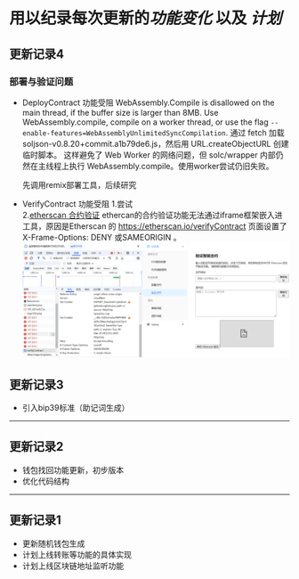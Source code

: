 # 用以纪录每次更新的*功能变化* 以及 *计划*

## 更新记录4
  
### 部署与验证问题
-  DeployContract 功能受阻
    WebAssembly.Compile is disallowed on the main thread, if the buffer size is larger than 8MB. Use WebAssembly.compile, compile on a worker thread, or use the flag `--enable-features=WebAssemblyUnlimitedSyncCompilation`. 
  通过 fetch 加载 soljson-v0.8.20+commit.a1b79de6.js，然后用 URL.createObjectURL 创建临时脚本。
这样避免了 Web Worker 的网络问题，但 solc/wrapper 内部仍然在主线程上执行 WebAssembly.compile。使用worker尝试仍旧失败。

    先调用remix部署工具，后续研究
- VerifyContract 功能受阻
  1.尝试  
  2.[etherscan 合约验证](https://etherscan.io/verifyContract) ethercan的合约验证功能无法通过iframe框架嵌入进工具，原因是Etherscan 的 https://etherscan.io/verifyContract 页面设置了 X-Frame-Options: DENY 或SAMEORIGIN 。
  ![alt text](./src/ExtraContent/ErrorsRecord/尝试嵌入etherscanVerify.png)

## 更新记录3
-  引入bip39标准（助记词生成）

-------------------------------------------------------
## 更新记录2
-  钱包找回功能更新，初步版本
-  优化代码结构


-------------------------------------------------------
## 更新记录1
- 更新随机钱包生成
- 计划上线转账等功能的具体实现
- 计划上线区块链地址监听功能